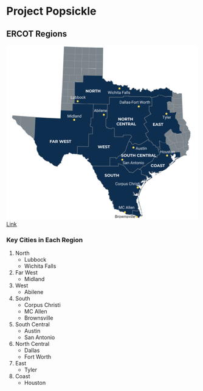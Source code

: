 # Project Popsickle

## ERCOT Regions

![ERCOT Weather Map](references/ERCOT-Maps_Weather.jpg)
[Link](https://www.ercot.com/files/assets/2022/12/13/ERCOT-Maps_Weather.jpg?)

### Key Cities in Each Region
1. North
    - Lubbock
    - Wichita Falls
2. Far West
    - Midland
3. West
    - Abilene
4. South
    - Corpus Christi
    - MC Allen
    - Brownsville
5. South Central
    - Austin
    - San Antonio
6. North Central
    - Dallas
    - Fort Worth
7. East 
    - Tyler
8. Coast
    - Houston
